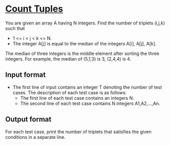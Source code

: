 # [Count Tuples][link]

You are given an array A having N integers. Find the number of triplets (i,j,k) such that

- 1 <= i < j < k <= N.
- The integer A[j] is equal to the median of the integers A[i], A[j], A[k].

The median of three integers is the middle element after sorting the three integers. For example, the median of (5,1,3) is 3, (2,4,4) is 4.

## Input format

- The first line of input contains an integer T denoting the number of test cases. The description of each test case is as follows:
  - The first line of each test case contains an integers N.
  - The second line of each test case contains N integers A1,A2,...,An.

## Output format

For each test case, print the number of triplets that satisfies the given conditions in a separate line.

[link]: https://www.hackerearth.com/practice/data-structures/advanced-data-structures/fenwick-binary-indexed-trees/practice-problems/algorithm/median-triplets-2-6c348ffa/
